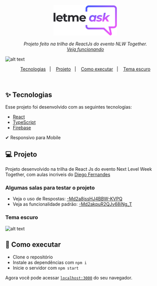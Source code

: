 <p align="center">
  <img alt="Letmeask" src="src/assets/images/logo.svg" width="200px">
</p>

<p align="center">
  <i>Projeto feito na trilha de ReactJs do evento NLW Together.</i><br>
  <i><a href="https://letmeask-68aa3.web.app/">Veja funcionando</a></i>
</p>


![alt text](https://i.ibb.co/1XWsMKV/letmeask-light.png)

<p align="center">
  <a href="#-tecnologias">Tecnologias</a>&nbsp;&nbsp;&nbsp;|&nbsp;&nbsp;&nbsp;
  <a href="#-projeto">Projeto</a>&nbsp;&nbsp;&nbsp;|&nbsp;&nbsp;&nbsp;
  <a href="#-como-executar">Como executar</a>&nbsp;&nbsp;&nbsp;|&nbsp;&nbsp;&nbsp;
  <a href="#tema-escuro">Tema escuro</a>
</p>

<br>

## ✨ Tecnologias

Esse projeto foi desenvolvido com as seguintes tecnologias:

- [React](https://reactjs.org)
- [TypeScript](https://www.typescriptlang.org/)
- [Firebase](https://firebase.google.com/?hl=pt)

 ✔ Responsivo para Mobile

## 💻 Projeto

Projeto desenvolvido na trilha de React Js do evento Next Level Week Together, com aulas incriveis do [Diego Fernandes](https://github.com/diego3g)

### Algumas salas para testar o projeto
- Veja o uso de Respostas: [-Md2a8jssHJ4BBW-KVPQ](https://letmeask-68aa3.web.app/rooms/-Md2a8jssHJ4BBW-KVPQ)
- Veja as funcionalidade padrão: [-Md2akpuR2QJv68iNg_T](https://letmeask-68aa3.web.app/rooms/-Md2akpuR2QJv68iNg_T)

### Tema escuro
![alt text](https://i.ibb.co/TqR4C7R/letmeask-dark.png)

## 🚀 Como executar

- Clone o repositório
- Instale as dependências com `npm i`
- Inicie o servidor com `npm start`

Agora você pode acessar [`localhost:3000`](http://localhost:3000) do seu navegador.
